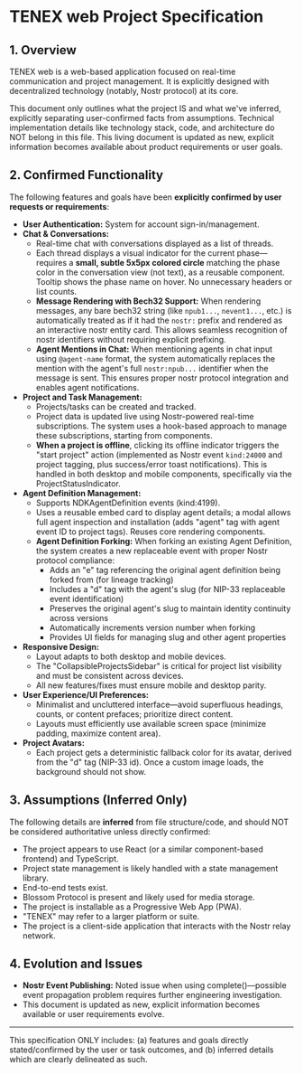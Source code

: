# TENEX web Project Specification

## 1. Overview

TENEX web is a web-based application focused on real-time communication and project management. It is explicitly designed with decentralized technology (notably, Nostr protocol) at its core.

This document only outlines what the project IS and what we've inferred, explicitly separating user-confirmed facts from assumptions. Technical implementation details like technology stack, code, and architecture do NOT belong in this file. This living document is updated as new, explicit information becomes available about product requirements or user goals.

## 2. Confirmed Functionality

The following features and goals have been **explicitly confirmed by user requests or requirements**:

- **User Authentication:** System for account sign-in/management.
- **Chat & Conversations:**
  - Real-time chat with conversations displayed as a list of threads.
  - Each thread displays a visual indicator for the current phase—requires a **small, subtle 5x5px colored circle** matching the phase color in the conversation view (not text), as a reusable component. Tooltip shows the phase name on hover. No unnecessary headers or list counts.
  - **Message Rendering with Bech32 Support:** When rendering messages, any bare bech32 string (like `npub1...`, `nevent1...`, etc.) is automatically treated as if it had the `nostr:` prefix and rendered as an interactive nostr entity card. This allows seamless recognition of nostr identifiers without requiring explicit prefixing.
  - **Agent Mentions in Chat:** When mentioning agents in chat input using `@agent-name` format, the system automatically replaces the mention with the agent's full `nostr:npub...` identifier when the message is sent. This ensures proper nostr protocol integration and enables agent notifications.
- **Project and Task Management:**
  - Projects/tasks can be created and tracked.
  - Project data is updated live using Nostr-powered real-time subscriptions. The system uses a hook-based approach to manage these subscriptions, starting from components.
  - **When a project is offline**, clicking its offline indicator triggers the "start project" action (implemented as Nostr event `kind:24000` and project tagging, plus success/error toast notifications). This is handled in both desktop and mobile components, specifically via the ProjectStatusIndicator.
- **Agent Definition Management:**
  - Supports NDKAgentDefinition events (kind:4199).
  - Uses a reusable embed card to display agent details; a modal allows full agent inspection and installation (adds "agent" tag with agent event ID to project tags). Reuses core rendering components.
  - **Agent Definition Forking:** When forking an existing Agent Definition, the system creates a new replaceable event with proper Nostr protocol compliance:
    - Adds an "e" tag referencing the original agent definition being forked from (for lineage tracking)
    - Includes a "d" tag with the agent's slug (for NIP-33 replaceable event identification)
    - Preserves the original agent's slug to maintain identity continuity across versions
    - Automatically increments version number when forking
    - Provides UI fields for managing slug and other agent properties
- **Responsive Design:**
  - Layout adapts to both desktop and mobile devices. 
  - The "CollapsibleProjectsSidebar" is critical for project list visibility and must be consistent across devices.
  - All new features/fixes must ensure mobile and desktop parity.
- **User Experience/UI Preferences:**
  - Minimalist and uncluttered interface—avoid superfluous headings, counts, or content prefaces; prioritize direct content.
  - Layouts must efficiently use available screen space (minimize padding, maximize content area).
- **Project Avatars:**
  - Each project gets a deterministic fallback color for its avatar, derived from the "d" tag (NIP-33 id). Once a custom image loads, the background should not show.

## 3. Assumptions (Inferred Only)

The following details are **inferred** from file structure/code, and should NOT be considered authoritative unless directly confirmed:

- The project appears to use React (or a similar component-based frontend) and TypeScript.
- Project state management is likely handled with a state management library.
- End-to-end tests exist.
- Blossom Protocol is present and likely used for media storage.
- The project is installable as a Progressive Web App (PWA).
- "TENEX" may refer to a larger platform or suite.
- The project is a client-side application that interacts with the Nostr relay network.

## 4. Evolution and Issues

- **Nostr Event Publishing:** Noted issue when using complete()—possible event propagation problem requires further engineering investigation.
- This document is updated as new, explicit information becomes available or user requirements evolve.

---

This specification ONLY includes: (a) features and goals directly stated/confirmed by the user or task outcomes, and (b) inferred details which are clearly delineated as such.